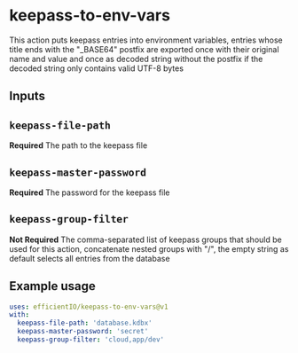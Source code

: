 # keepass-to-env-vars

This action puts keepass entries into environment variables, 
entries whose title ends with the "_BASE64" postfix are exported once with their original name and value and once as
decoded string without the postfix if the decoded string only contains valid UTF-8 bytes

## Inputs

## `keepass-file-path`

**Required** The path to the keepass file

## `keepass-master-password`

**Required** The password for the keepass file

## `keepass-group-filter`

**Not Required** The comma-separated list of keepass groups that should be used for this action,
concatenate nested groups with "/", the empty string as default selects all entries from the database

## Example usage

```yaml
uses: efficientIO/keepass-to-env-vars@v1
with:
  keepass-file-path: 'database.kdbx'
  keepass-master-password: 'secret'
  keepass-group-filter: 'cloud,app/dev'
```
